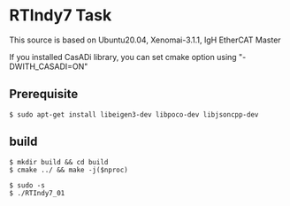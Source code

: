 # RTIndy7 Task

This source is based on Ubuntu20.04, Xenomai-3.1.1, IgH EtherCAT Master

If you installed CasADi library, you can set cmake option using "-DWITH_CASADI=ON"

## Prerequisite
```
$ sudo apt-get install libeigen3-dev libpoco-dev libjsoncpp-dev
```

## build
```
$ mkdir build && cd build
$ cmake ../ && make -j($nproc)

$ sudo -s
$ ./RTIndy7_01
```